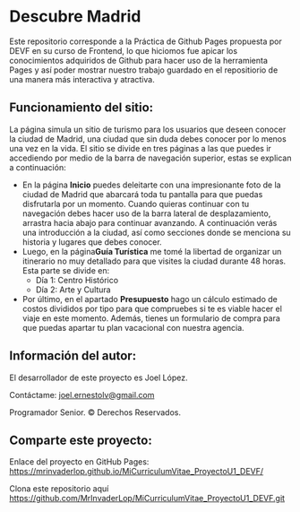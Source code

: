 <h1>Descubre Madrid</h1>
<p>Este repositorio corresponde a la Práctica de Github Pages propuesta por DEVF en su curso de Frontend, lo que hiciomos fue apicar los conocimientos adquiridos de Github para hacer uso de la herramienta Pages y así poder mostrar nuestro trabajo guardado en el repositiorio de una manera más interactiva y atractiva.</p>

<h2>Funcionamiento del sitio:</h2>

<p>La página simula un sitio de turismo para los usuarios que deseen conocer la ciudad de Madrid, una ciudad que sin duda debes conocer por lo menos una vez en la vida. El sitio se divide en tres páginas a las que puedes ir accediendo por medio de la barra de navegación superior, estas se explican a continuación:</p> 

  <ul>
    <li>En la página <b>Inicio</b> puedes deleitarte con una impresionante foto de la ciudad de Madrid que abarcará toda tu pantalla para que puedas disfrutarla por un momento. Cuando quieras continuar con tu navegación debes hacer uso de la barra lateral de desplazamiento, arrastra hacia abajo para continuar avanzando. A continuación verás una introducción a la ciudad, así como secciones donde se menciona su historia y lugares que debes conocer.</li>
    <li>Luego, en la página<b>Guía Turística</b> me tomé la libertad de organizar un itinerario no muy detallado para que visites la ciudad durante 48 horas. Esta parte se divide en:
      <ul>
        <li>Día 1: Centro Histórico</li>
        <li>Día 2: Arte y Cultura </li>
      </ul>
    </li>
    <li>Por último, en el apartado <b>Presupuesto</b> hago un cálculo estimado de costos divididos por tipo para que compruebes si te es viable hacer el viaje en este momento. Además, tienes un formulario de compra para que puedas apartar tu plan vacacional con nuestra agencia.</li>
  </ul>

<h2>Información del autor:</h2>
<p>El desarrollador de este proyecto es Joel López.</p>
<p>Contáctame: <a href="mailto:joel.ernestolv@gmail.com">joel.ernestolv@gmail.com</a></p>
<p>Programador Senior. &copy Derechos Reservados.</p>

<h2>Comparte este proyecto:</h2>

<p>Enlace del proyecto en GitHub Pages: <a href="https://mrinvaderlop.github.io/MiCurriculumVitae_ProyectoU1_DEVF/">https://mrinvaderlop.github.io/MiCurriculumVitae_ProyectoU1_DEVF/</a></p>

<p>Clona este repositorio aquí <a href="https://github.com/MrInvaderLop/MiCurriculumVitae_ProyectoU1_DEVF.git">https://github.com/MrInvaderLop/MiCurriculumVitae_ProyectoU1_DEVF.git</a></p>

